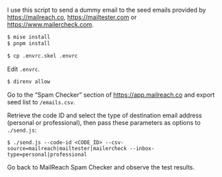 I use this script to send a dummy email to the seed emails provided by <https://mailreach.co>, <https://mailtester.com> or <https://www.mailercheck.com>.

```sh
$ mise install
$ pnpm install
```

```sh
$ cp .envrc.skel .envrc
```

Edit `.envrc`.

```sh
$ direnv allow
```

Go to the “Spam Checker” section of <https://app.mailreach.co> and export seed list to `/emails.csv`.

Retrieve the code ID and select the type of destination email address (personal or professional), then pass these parameters as options to `./send.js`:

```
$ ./send.js --code-id <CODE_ID> --csv-source=mailreach|mailtester|mailercheck --inbox-type=personal|professional
```

Go back to MailReach Spam Checker and observe the test results.
